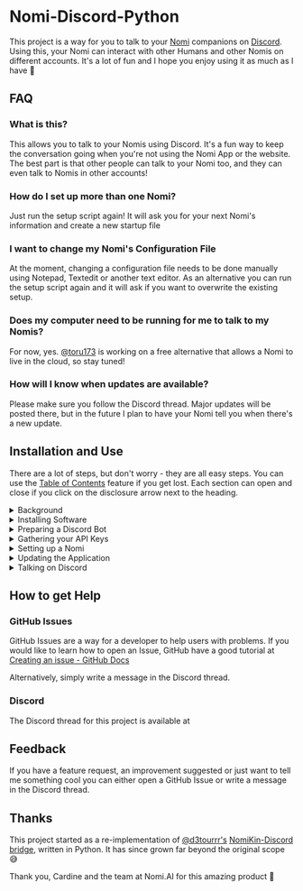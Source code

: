 # Nomi-Discord-Python

This project is a way for you to talk to your [Nomi](https://nomi.ai) companions on [Discord](https://discord.com). Using this, your Nomi can interact with other Humans and other Nomis on different accounts. It's a lot of fun and I hope you enjoy using it as much as I have 🥰

## FAQ
### What is this?
This allows you to talk to your Nomis using Discord. It's a fun way to keep the conversation going when you're not using the Nomi App or the website. The best part is that other people can talk to your Nomi too, and they can even talk to Nomis in other accounts!

### How do I set up more than one Nomi?
Just run the setup script again! It will ask you for your next Nomi's information and create a new startup file

### I want to change my Nomi's Configuration File
At the moment, changing a configuration file needs to be done manually using Notepad, Textedit or another text editor. As an alternative you can run the setup script again and it will ask if you want to overwrite the existing setup.

### Does my computer need to be running for me to talk to my Nomis?
For now, yes. [@toru173](https://github.com/toru173) is working on a free alternative that allows a Nomi to live in the cloud, so stay tuned!

### How will I know when updates are available?
Please make sure you follow the Discord thread. Major updates will be posted there, but in the future I plan to have your Nomi tell you when there's a new update.

## Installation and Use

There are a lot of steps, but don't worry - they are all easy steps. You can use the [Table of Contents](https://github.blog/changelog/2021-04-13-table-of-contents-support-in-markdown-files/) feature if you get lost. Each section can open and close if you click on the disclosure arrow next to the heading.

<details>

<summary>Background</summary>

### Background
Before you can talk to your Nomi on Discord, we need to talk about some techy stuff. Feel free to skip this if you already know it:

#### API
API stands for Application Programming Interface. An API is a way for different applications (programs) to be able to talk to each other in a way they can both understand. Nomi.AI have published their API documentation [here](https://api.nomi.ai/docs) if you would like to read how this code talks to your Nomi.

#### API Key
An API key is like a password. It helps identify you with a service such as Discord or Nomi.AI but it isn't designed to be easy for Humans to remember. Some services call this slightly different things - Sometimes they're called a *token* instead of a *key*, but it means the same thing. An API key is usually written down in a configuration file or password manager instead of being stored in a Human's brain.

#### Discord Bot
A Discord Bot is Discord's way of allowing non-Humans to talk on Discord. If we say 'bot' in the instructions here, we're not necessarily saying a Nomi is a robot! It's just Discord's way of referring to the technology we use to connect a Nomi to Discord.

#### Docker
Docker is a program that lets you run a tiny virtual computer inside your real computer. Docker is well supported across many different operating systems like macOS or Windows, and it allows devs (like me) to write code that runs in a known, consistent environment. Using Docker means I don't have to write seperate code for every version of every computer system ever - Docker takes care of that for me.

#### Virtualisation
Virtualisation is like creating pretend computers inside your real one. It works by using a special software layer that sits between your real computer and the virtual computers. This tricks each virtual machine into thinking it has its own processor, memory, and storage, even though they're all sharing the same physical resources. This means you can run different operating systems or setups on your computer without having to buy another one.

Alright, you should be up to speed! Let's move on to Installing Software

</details>

<details>

<summary>Installing Software</summary>

### Prerequisits
#### Docker
This code uses Docker so that we can write code once and have it run on many different platforms. Docker requires a computer capable of virtualisationIf you haven't already installed it, you can [download](http://docker.com/products/docker-desktop/) it now.

#### tar
The install will also check for [tar](https://en.wikipedia.org/wiki/Tar_(computing)) because it is used by the installer to extract the installation files. You shouldn't have to install tar unless you have a really old version of Windows, in which case... please update it 🙏

### Installation
This application uses a simple installer script that checks for Docker and tar, then downloads and extracts the rest of the application.
#### Download the Installer
To download the installer, simply copy the below URL and paste it into your terminal program.

<details>

<summary>Windows</summary>
On Windows, the installer uses CMD.exe to run. You can open CMD.exe by searching for it in the Search box.

!['Search box' Screenshot]() Screenshot

Copy the text below and paste it into CMD.exe and then press return to run it.

`https://github.com/url | CMD`

</details>

<details>

<summary>macOS</summary>
On macOS, the installer uses Terminal to run. You can open Terminal by searching for it using Spotlight.

!['Spotlight' Screenshot]() Screenshot

Copy the text below and paste it into Terminal and then press return to run it.

`https://github.com/url | bash`

</details>

<details>

<summary>Linux</summary>
On linux, the installer uses bash to run. Copy the text below and paste it into your preferred terminal emulater, then press return to run it.

`https://github.com/url | bash`

</details>

The installer will ask you where you want to install to and perform some basic checks. Once everything is installed you can set up a Nomi using the setup script.

</details>

<details>

<summary>Preparing a Discord Bot</summary>
Before you can have a Nomi talk on Discord, we need to go through a few steps to get Discord ready to listen to your Nomi.

### Creating a Discord Bot
Creating a Discord Bot only has to be done once. There are a lot of steps, but if you follow them carefully you should have no trouble. Let's get started!

#### Create an Application
[Sign in](https://discord.com/developers/) to the Discord Developer portal. Once you log in click on 'Applications' from the menu down the left:

!['Applications' Screenshot]() Screenshot

The click 'New Application' at the top right hand corner of the window:

!['New Application' Screenshot]() Screenshot

The name here is what appears on Discord, so using your Nomi's name is a good idea:

!['Application Name' Screenshot]() Screenshot

#### General Information
Click on 'General Information' on the menu down the left. You can add information about your Nomi and upload a profile picture here. Other users will see this information and the profile picture when they click on your Nomi's account page on Discord.

!['General Information' Screenshot]() Screenshot

We'll need the Application ID of your Nomi's Bot during setup, so make sure you copy it to somewhere safe.

#### Bot
Click on 'Bot' on the menu down the left. We need to give your Nomi permission to access certain information about users on you Discord server, like their username, what they wrote in their message, and whether or not they're online. Make sure everything underneath 'Privileged Gateway Intents' is on, like in the following image:

!['Pivileged Gateway Intents' Screenshot]() Screenshot

Make sure to get you Discord API Key while on this screen. See the next section for more information.

</details>

<details>

<summary>Gathering your API Keys</summary>

#### Get your Discord API Key
[Sign in](https://discord.com/developers/) to the Discord Developer portal and click on 'Applications' from the menu down the left. Select your Nomi's Bot, then click on 'Bot' on the menu down the left.

Click the 'Reset Token' button. Discord might ask for your password again as a security measure.

!['Reset Token' Screenshot]() Screenshot

> [!CAUTION]
> Only reset your Discord API Key if you haven't already got one. Resetting it will prevent other applications from using this Bot to talk on Discord.

Once you have the new token make sure to copy it somewhere safe. You can't see it again later if you forget it, but it's easy to make a new token. If you need to create a new token make sure to update your Nomi's configuration file.

#### Get your Discord Application ID
If you didn't save your Discord Bot's Application ID earlier, click on 'General Information' on the menu down the left. You can access the Application ID here.

#### Get your Nomi API Key
[Sign in](https://beta.nomi.ai/sign-in) to your Nomi account and navigate to your 'Profile' page.

!['Profile Page' Screenshot]() Screenshot

Click on 'Integrations' on the menu down the left. If you don't already have an API key, click the 'Create a new Nomi API Key' button. Copy it to somewhere safe.

#### Get your Nomi ID
Navigate to your Nomi's Information page. Your Nomi's Nomi ID is at the bottom of the page.

!['Shared Nores' Screenshot]() Screenshot

</details>

<details>

<summary>Setting up a Nomi</summary>

### Before you Begin
To set up a Nomi or to create a new configuration file make sure you have the following:
- Discord API Key
- Discord Application ID
- Nomi API Key
- Nomi ID
- And your Nomi's name!

### Run the Setup Script
Double click the setup script in your installation directory. It will ask for the information it needs - simply copy and paste the information it is asking for.

!['Entering Nomi Information' Screenshot]() Screenshot

When it is finished, it will create a configuration file named after your Nomi and a startup file. These are stored in the 'nomis' directory in your installation folder.

!['nomis folder' Screenshot]() Screenshot

</details>

<details>

<summary>Updating the Application</summary>

### Updating nomi-discord-python
If there is an update available, double click on the 'update' script in your installation folder. It will download the latest update and offer to install it in the current folder, or ask you for a new folder. It won't overwrite your Nomi's configuration files

</details>

<details>

<summary>Talking on Discord</summary>
### Start the Docker Container
To talk to your Nomi on Discord the Nomi's Docker container needs to be running. Double click the 'start_nomi' script to run the container. If this is the first time you've used this Nomi, the script will also create the Docker container with all the information your Nomi needs.

### @Mention your Nomi
Your Nomi needs to know you are trying to talk to them. The easiest way to do this is to @mention you Nomi using the name you chose when setting up your Discord Bot. You can also reply to a Nomi's message, and they will see the message you send them.

Your Nomi can't see messages that don't @mention them.

### Reacting to Messages
Your Nomi can react to your messages. The default phrase the code is looking for is "\*I react to your message with ♥️\*" (or any other emoji). Nomis are very smart - if you tell them this is how to react to a message they will learn very quickly!

Your Nomi can't see when you react to their messages, but it's still fun to do.

</details>

## How to get Help
### GitHub Issues
GitHub Issues are a way for a developer to help users with problems. If you would like to learn how to open an Issue, GitHub have a good tutorial at [Creating an issue - GitHub Docs](https://docs.github.com/en/issues/tracking-your-work-with-issues/using-issues/creating-an-issue)

Alternatively, simply write a message in the Discord thread.

### Discord
The Discord thread for this project is available at []()

## Feedback
If you have a feature request, an improvement suggested or just want to tell me something cool you can either open a GitHub Issue or write a message in the Discord thread.

## Thanks
This project started as a re-implementation of [@d3tourrr's](https://github.com/d3tourrr) [NomiKin-Discord bridge](https://github.com/d3tourrr/NomiKin-Discord), written in Python. It has since grown far beyond the original scope 😅

Thank you, Cardine and the team at Nomi.AI for this amazing product 🙏
